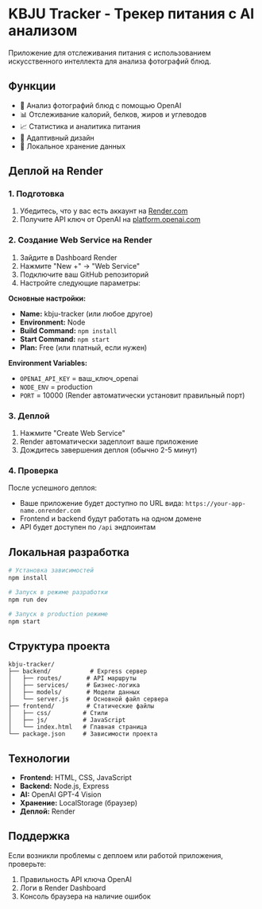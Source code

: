 # KBJU Tracker - Трекер питания с AI анализом

Приложение для отслеживания питания с использованием искусственного интеллекта для анализа фотографий блюд.

## Функции

- 📸 Анализ фотографий блюд с помощью OpenAI
- 📊 Отслеживание калорий, белков, жиров и углеводов
- 📈 Статистика и аналитика питания
- 📱 Адаптивный дизайн
- 💾 Локальное хранение данных

## Деплой на Render

### 1. Подготовка

1. Убедитесь, что у вас есть аккаунт на [Render.com](https://render.com)
2. Получите API ключ от OpenAI на [platform.openai.com](https://platform.openai.com)

### 2. Создание Web Service на Render

1. Зайдите в Dashboard Render
2. Нажмите "New +" → "Web Service"
3. Подключите ваш GitHub репозиторий
4. Настройте следующие параметры:

**Основные настройки:**
- **Name:** kbju-tracker (или любое другое)
- **Environment:** Node
- **Build Command:** `npm install`
- **Start Command:** `npm start`
- **Plan:** Free (или платный, если нужен)

**Environment Variables:**
- `OPENAI_API_KEY` = ваш_ключ_openai
- `NODE_ENV` = production
- `PORT` = 10000 (Render автоматически установит правильный порт)

### 3. Деплой

1. Нажмите "Create Web Service"
2. Render автоматически задеплоит ваше приложение
3. Дождитесь завершения деплоя (обычно 2-5 минут)

### 4. Проверка

После успешного деплоя:
- Ваше приложение будет доступно по URL вида: `https://your-app-name.onrender.com`
- Frontend и backend будут работать на одном домене
- API будет доступен по `/api` эндпоинтам

## Локальная разработка

```bash
# Установка зависимостей
npm install

# Запуск в режиме разработки
npm run dev

# Запуск в production режиме
npm start
```

## Структура проекта

```
kbju-tracker/
├── backend/           # Express сервер
│   ├── routes/       # API маршруты
│   ├── services/     # Бизнес-логика
│   ├── models/       # Модели данных
│   └── server.js     # Основной файл сервера
├── frontend/         # Статические файлы
│   ├── css/         # Стили
│   ├── js/          # JavaScript
│   └── index.html   # Главная страница
└── package.json     # Зависимости проекта
```

## Технологии

- **Frontend:** HTML, CSS, JavaScript
- **Backend:** Node.js, Express
- **AI:** OpenAI GPT-4 Vision
- **Хранение:** LocalStorage (браузер)
- **Деплой:** Render

## Поддержка

Если возникли проблемы с деплоем или работой приложения, проверьте:
1. Правильность API ключа OpenAI
2. Логи в Render Dashboard
3. Консоль браузера на наличие ошибок 